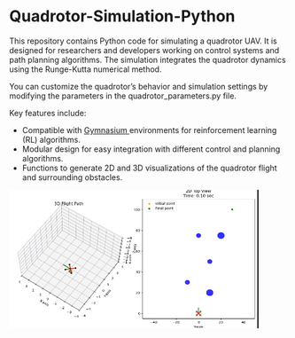# Quadrotor-Simulation-Python

This repository contains Python code for simulating a quadrotor UAV. It is designed for researchers and developers working on control systems and path planning algorithms. The simulation integrates the quadrotor dynamics using the Runge-Kutta numerical method.

You can customize the quadrotor’s behavior and simulation settings by modifying the parameters in the quadrotor_parameters.py file.

Key features include:

- Compatible with [Gymnasium  ](https://gymnasium.farama.org/) environments for reinforcement learning (RL) algorithms.
- Modular design for easy integration with different control and planning algorithms.
- Functions to generate 2D and 3D visualizations of the quadrotor flight and surrounding obstacles.


![Animation](render.gif)
